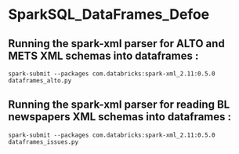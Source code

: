 # SparkSQL_DataFrames_Defoe


## Running the spark-xml parser for ALTO and METS XML schemas into dataframes :


    spark-submit --packages com.databricks:spark-xml_2.11:0.5.0 dataframes_alto.py
  
## Running the spark-xml parser for reading BL newspapers XML schemas into dataframes :
  
 
    spark-submit --packages com.databricks:spark-xml_2.11:0.5.0 dataframes_issues.py
  
  
  
